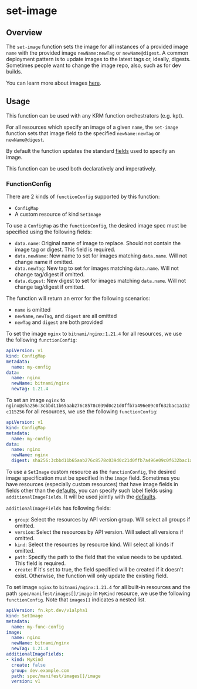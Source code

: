 # set-image

## Overview

<!--mdtogo:Short-->

The `set-image` function sets the image for all instances of a provided image
`name` with the provided image `newName:newTag` or `newName@digest`. A common
deployment pattern is to update images to the latest tags or, ideally, digests.
Sometimes people want to change the image repo, also, such as for dev builds.

<!--mdtogo-->

You can learn more about images [here][image].

<!--mdtogo:Long-->

## Usage

This function can be used with any KRM function orchestrators (e.g. kpt).

For all resources which specify an image of a given `name`, the `set-image`
function sets that image field to the specified `newName:newTag` or
`newName@digest`.

By default the function updates the standard [fields][commonimage] used to
specify an image.

This function can be used both declaratively and imperatively.

### FunctionConfig

There are 2 kinds of `functionConfig` supported by this function:

- `ConfigMap`
- A custom resource of kind `SetImage`

To use a `ConfigMap` as the `functionConfig`, the desired image spec must be
specified using the following fields:
- `data.name`: Original name of image to replace. Should not contain the image
tag or digest. This field is required.
- `data.newName`: New name to set for images matching `data.name`.
Will not change name if omitted.
- `data.newTag`: New tag to set for images matching `data.name`.
Will not change tag/digest if omitted.
- `data.digest`: New digest to set for images matching `data.name`.
Will not change tag/digest if omitted.

The function will return an error for the following scenarios:
- `name` is omitted
- `newName`, `newTag`, and `digest` are all omitted
- `newTag` and `digest` are both provided

To set the image `nginx` to `bitnami/nginx:1.21.4` for all resources, we use the
following `functionConfig`:

```yaml
apiVersion: v1
kind: ConfigMap
metadata:
  name: my-config
data:
  name: nginx
  newName: bitnami/nginx
  newTag: 1.21.4
```

To set an image `nginx` to
`nginx@sha256:3cbbd11b65aab276c8578c039d0c21d0ffb7a496e09c0f632bac1a1b2c115256`
for all resources, we use the following `functionConfig`:

```yaml
apiVersion: v1
kind: ConfigMap
metadata:
  name: my-config
data:
  name: nginx
  newName: nginx
  digest: sha256:3cbbd11b65aab276c8578c039d0c21d0ffb7a496e09c0f632bac1a1b2c115256
```

To use a `SetImage` custom resource as the `functionConfig`, the desired
image specification must be specified in the `image` field. Sometimes you have
resources (especially custom resources) that have image fields in fields
other than the [defaults][commonimage], you can specify such label fields
using `additionalImageFields`. It will be used jointly with the
[defaults][commonimage].

`additionalImageFields` has following fields:

- `group`: Select the resources by API version group. Will select all groups if
  omitted.
- `version`: Select the resources by API version. Will select all versions if
  omitted.
- `kind`: Select the resources by resource kind. Will select all kinds if
  omitted.
- `path`: Specify the path to the field that the value needs to be updated. This
  field is required.
- `create`: If it's set to true, the field specified will be created if it
  doesn't exist. Otherwise, the function will only update the existing field.

To set image `nginx` to `bitnami/nginx:1.21.4` for all built-in resources and
the path `spec/manifest/images[]/image` in `MyKind` resource, we use the
following `functionConfig`. Note that `images[]` indicates a nested list.

```yaml
apiVersion: fn.kpt.dev/v1alpha1
kind: SetImage
metadata:
  name: my-func-config
image:
  name: nginx
  newName: bitnami/nginx
  newTag: 1.21.4
additionalImageFields:
- kind: MyKind
  create: false
  group: dev.example.com
  path: spec/manifest/images[]/image
  version: v1
```

<!--mdtogo-->

[image]: https://kubernetes.io/docs/concepts/containers/images/

[commonimage]: https://github.com/kubernetes-sigs/kustomize/blob/master/api/konfig/builtinpluginconsts/images.go#L7
